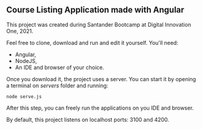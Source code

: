 <h2>Course Listing Application made with Angular</h2>

This project was created during Santander Bootcamp at Digital Innovation One, 2021.

Feel free to clone, download and run and edit it yourself. You'll need:

* Angular,
* NodeJS,
* An IDE and browser of your choice.

Once you download it, the project uses a server. You can start it by opening a terminal on *servers* folder and running:

```shell script
node serve.js 
```

After this step, you can freely run the applications on you IDE and browser.

By default, this project listens on localhost ports: 3100 and 4200.
